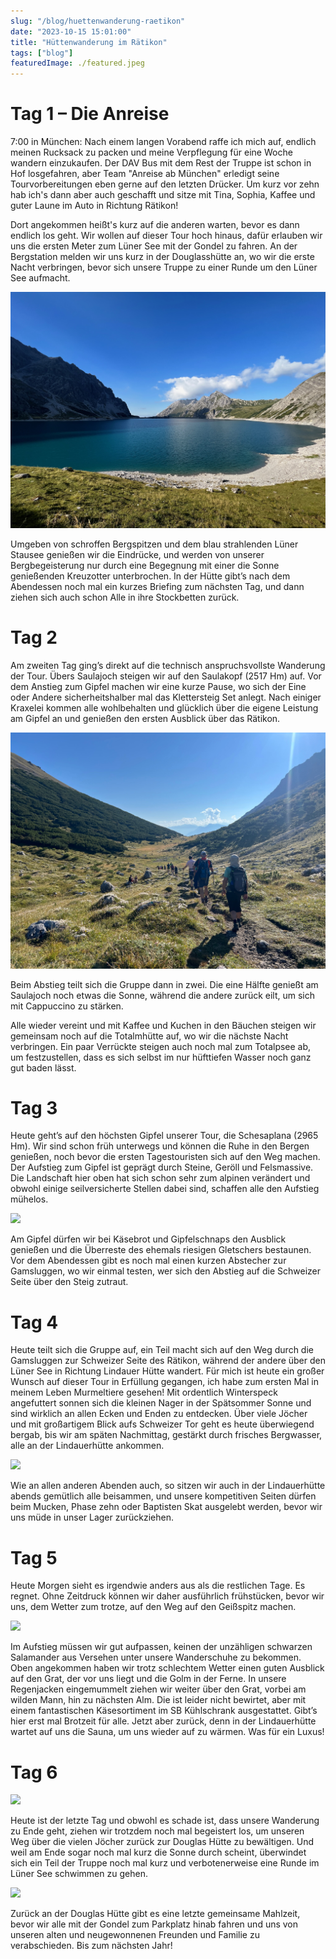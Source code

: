 ```yaml
---
slug: "/blog/huettenwanderung-raetikon"
date: "2023-10-15 15:01:00"
title: "Hüttenwanderung im Rätikon"
tags: ["blog"]
featuredImage: ./featured.jpeg
---
```


# Tag 1 – Die Anreise
7:00 in München: Nach einem langen Vorabend raffe ich mich auf, endlich meinen Rucksack zu packen und meine Verpflegung für eine Woche wandern einzukaufen. Der DAV Bus mit dem Rest der Truppe ist schon in Hof losgefahren, aber Team "Anreise ab München" erledigt seine Tourvorbereitungen eben gerne auf den letzten Drücker. Um kurz vor zehn hab ich's dann aber auch geschafft und sitze mit Tina, Sophia, Kaffee und guter Laune im Auto in Richtung Rätikon!

Dort angekommen heißt's kurz auf die anderen warten, bevor es dann endlich los geht. Wir wollen auf dieser Tour hoch hinaus, dafür erlauben wir uns die ersten Meter zum Lüner See mit der Gondel zu fahren. An der Bergstation melden wir uns kurz in der Douglasshütte an, wo wir die erste Nacht verbringen, bevor sich unsere Truppe zu einer Runde um den Lüner See aufmacht.

![](./luener-see.jpeg)

Umgeben von schroffen Bergspitzen und dem blau strahlenden Lüner Stausee genießen wir die Eindrücke, und werden von unserer Bergbegeisterung nur durch eine Begegnung mit einer die Sonne genießenden Kreuzotter unterbrochen. In der Hütte gibt’s nach dem Abendessen noch mal ein kurzes Briefing zum nächsten Tag, und dann ziehen sich auch schon Alle in ihre Stockbetten zurück.

# Tag 2
Am zweiten Tag ging’s direkt auf die technisch anspruchsvollste Wanderung der Tour. Übers Saulajoch steigen wir auf den Saulakopf (2517 Hm) auf. Vor dem Anstieg zum Gipfel machen wir eine kurze Pause, wo sich der Eine oder Andere sicherheitshalber mal das Klettersteig Set anlegt. Nach einiger Kraxelei kommen alle wohlbehalten und glücklich über die eigene Leistung am Gipfel an und genießen den ersten Ausblick über das Rätikon.

![](./saulakopf.jpeg)

Beim Abstieg teilt sich die Gruppe dann in zwei. Die eine Hälfte genießt am Saulajoch noch etwas die Sonne, während die andere zurück eilt, um sich mit Cappuccino zu stärken.

Alle wieder vereint und mit Kaffee und Kuchen in den Bäuchen steigen wir gemeinsam noch auf die Totalmhütte auf, wo wir die nächste Nacht verbringen. Ein paar Verrückte steigen auch noch mal zum Totalpsee ab, um festzustellen, dass es sich selbst im nur hüfttiefen Wasser noch ganz gut baden lässt.

# Tag 3
Heute geht’s auf den höchsten Gipfel unserer Tour, die Schesaplana (2965 Hm). Wir sind schon früh unterwegs und können die Ruhe in den Bergen genießen, noch bevor die ersten Tagestouristen sich auf den Weg machen. Der Aufstieg zum Gipfel ist geprägt durch Steine, Geröll und Felsmassive. Die Landschaft hier oben hat sich schon sehr zum alpinen verändert und obwohl einige seilversicherte Stellen dabei sind, schaffen alle den Aufstieg mühelos. 

![](schesaplana.png)

Am Gipfel dürfen wir bei Käsebrot und Gipfelschnaps den Ausblick genießen und die Überreste des ehemals riesigen Gletschers bestaunen.
Vor dem Abendessen gibt es noch mal einen kurzen Abstecher zur Gamsluggen, wo wir einmal testen, wer sich den Abstieg auf die Schweizer Seite über den Steig zutraut.

# Tag 4
Heute teilt sich die Gruppe auf, ein Teil macht sich auf den Weg durch die Gamsluggen zur Schweizer Seite des Rätikon, während der andere über den Lüner See in Richtung Lindauer Hütte wandert. Für mich ist heute ein großer Wunsch auf dieser Tour in Erfüllung gegangen, ich habe zum ersten Mal in meinem Leben Murmeltiere gesehen! Mit ordentlich Winterspeck angefuttert sonnen sich die kleinen Nager in der Spätsommer Sonne und sind wirklich an allen Ecken und Enden zu entdecken.
Über viele Jöcher und mit großartigem Blick aufs Schweizer Tor geht es heute überwiegend bergab, bis wir am späten Nachmittag, gestärkt durch frisches Bergwasser, alle an der Lindauerhütte ankommen. 

![](schweizer-tor.png)

Wie an allen anderen Abenden auch, so sitzen wir auch in der Lindauerhütte abends gemütlich alle beisammen, und unsere kompetitiven Seiten dürfen beim Mucken, Phase zehn oder Baptisten Skat ausgelebt werden, bevor wir uns müde in unser Lager zurückziehen.

# Tag 5
Heute Morgen sieht es irgendwie anders aus als die restlichen Tage. Es regnet. Ohne Zeitdruck können wir daher ausführlich frühstücken, bevor wir uns, dem Wetter zum trotze, auf den Weg auf den Geißspitz machen.

![](salamander.png)

Im Aufstieg müssen wir gut aufpassen, keinen der unzähligen schwarzen Salamander aus Versehen unter unsere Wanderschuhe zu bekommen. Oben angekommen haben wir trotz schlechtem Wetter einen guten Ausblick auf den Grat, der vor uns liegt und die Golm in der Ferne. In unsere Regenjacken eingemummelt ziehen wir weiter über den Grat, vorbei am wilden Mann, hin zu nächsten Alm. Die ist leider nicht bewirtet, aber mit einem fantastischen Käsesortiment im SB Kühlschrank ausgestattet. Gibt’s hier erst mal Brotzeit für alle.
Jetzt aber zurück, denn in der Lindauerhütte wartet auf uns die Sauna, um uns wieder auf zu wärmen. Was für ein Luxus!

# Tag 6

![](truppe.png)

Heute ist der letzte Tag und obwohl es schade ist, dass unsere Wanderung zu Ende geht, ziehen wir trotzdem noch mal begeistert los, um unseren Weg über die vielen Jöcher zurück zur Douglas Hütte zu bewältigen. Und weil am Ende sogar noch mal kurz die Sonne durch scheint, überwindet sich ein Teil der Truppe noch mal kurz und verbotenerweise eine Runde im Lüner See schwimmen zu gehen. 

![](schwimmer.png)

Zurück an der Douglas Hütte gibt es eine letzte gemeinsame Mahlzeit, bevor wir alle mit der Gondel zum Parkplatz hinab fahren und uns von unseren alten und neugewonnenen Freunden und Familie zu verabschieden. Bis zum nächsten Jahr!

